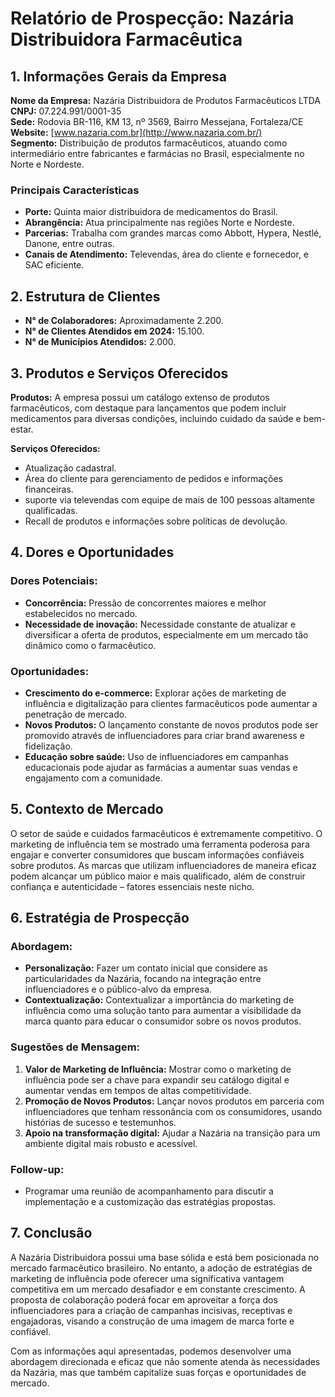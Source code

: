 # Relatório de Prospecção: Nazária Distribuidora Farmacêutica

## 1. Informações Gerais da Empresa

**Nome da Empresa:** Nazária Distribuidora de Produtos Farmacêuticos LTDA  
**CNPJ:** 07.224.991/0001-35  
**Sede:** Rodovia BR-116, KM 13, nº 3569, Bairro Messejana, Fortaleza/CE  
**Website:** [www.nazaria.com.br](http://www.nazaria.com.br/)  
**Segmento:** Distribuição de produtos farmacêuticos, atuando como intermediário entre fabricantes e farmácias no Brasil, especialmente no Norte e Nordeste.

### Principais Características
- **Porte:** Quinta maior distribuidora de medicamentos do Brasil.
- **Abrangência:** Atua principalmente nas regiões Norte e Nordeste.
- **Parcerias:** Trabalha com grandes marcas como Abbott, Hypera, Nestlé, Danone, entre outras.
- **Canais de Atendimento:** Televendas, área do cliente e fornecedor, e SAC eficiente.

## 2. Estrutura de Clientes

- **N° de Colaboradores:** Aproximadamente 2.200.
- **N° de Clientes Atendidos em 2024:** 15.100.
- **N° de Municípios Atendidos:** 2.000.

## 3. Produtos e Serviços Oferecidos

**Produtos:** A empresa possui um catálogo extenso de produtos farmacêuticos, com destaque para lançamentos que podem incluir medicamentos para diversas condições, incluindo cuidado da saúde e bem-estar.

**Serviços Oferecidos:**
- Atualização cadastral.
- Área do cliente para gerenciamento de pedidos e informações financeiras.
- suporte via televendas com equipe de mais de 100 pessoas altamente qualificadas.
- Recall de produtos e informações sobre políticas de devolução.

## 4. Dores e Oportunidades

### Dores Potenciais:
- **Concorrência:** Pressão de concorrentes maiores e melhor estabelecidos no mercado.
- **Necessidade de inovação:** Necessidade constante de atualizar e diversificar a oferta de produtos, especialmente em um mercado tão dinâmico como o farmacêutico.

### Oportunidades:
- **Crescimento do e-commerce:** Explorar ações de marketing de influência e digitalização para clientes farmacêuticos pode aumentar a penetração de mercado.
- **Novos Produtos:** O lançamento constante de novos produtos pode ser promovido através de influenciadores para criar brand awareness e fidelização.
- **Educação sobre saúde:** Uso de influenciadores em campanhas educacionais pode ajudar as farmácias a aumentar suas vendas e engajamento com a comunidade.

## 5. Contexto de Mercado

O setor de saúde e cuidados farmacêuticos é extremamente competitivo. O marketing de influência tem se mostrado uma ferramenta poderosa para engajar e converter consumidores que buscam informações confiáveis sobre produtos. As marcas que utilizam influenciadores de maneira eficaz podem alcançar um público maior e mais qualificado, além de construir confiança e autenticidade – fatores essenciais neste nicho.

## 6. Estratégia de Prospecção

### Abordagem:
- **Personalização:** Fazer um contato inicial que considere as particularidades da Nazária, focando na integração entre influenciadores e o público-alvo da empresa. 
- **Contextualização:** Contextualizar a importância do marketing de influência como uma solução tanto para aumentar a visibilidade da marca quanto para educar o consumidor sobre os novos produtos.

### Sugestões de Mensagem:
1. **Valor de Marketing de Influência:** Mostrar como o marketing de influência pode ser a chave para expandir seu catálogo digital e aumentar vendas em tempos de altas competitividade.
2. **Promoção de Novos Produtos:** Lançar novos produtos em parceria com influenciadores que tenham ressonância com os consumidores, usando histórias de sucesso e testemunhos.
3. **Apoio na transformação digital:** Ajudar a Nazária na transição para um ambiente digital mais robusto e acessível.

### Follow-up:
- Programar uma reunião de acompanhamento para discutir a implementação e a customização das estratégias propostas.

## 7. Conclusão

A Nazária Distribuidora possui uma base sólida e está bem posicionada no mercado farmacêutico brasileiro. No entanto, a adoção de estratégias de marketing de influência pode oferecer uma significativa vantagem competitiva em um mercado desafiador e em constante crescimento. A proposta de colaboração poderá focar em aproveitar a força dos influenciadores para a criação de campanhas incisivas, receptivas e engajadoras, visando a construção de uma imagem de marca forte e confiável. 

Com as informações aqui apresentadas, podemos desenvolver uma abordagem direcionada e eficaz que não somente atenda às necessidades da Nazária, mas que também capitalize suas forças e oportunidades de mercado.